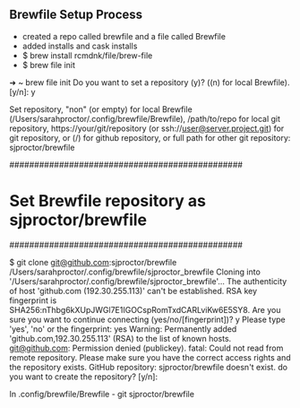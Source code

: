 ## Brewfile Setup Process

- created a repo called brewfile and a file called Brewfile
- added installs and cask installs
- $ brew install rcmdnk/file/brew-file
- $ brew file init


➜  ~ brew file init
Do you want to set a repository (y)? ((n) for local Brewfile). [y/n]: y

Set repository,
"non" (or empty) for local Brewfile (/Users/sarahproctor/.config/brewfile/Brewfile),
/path/to/repo for local git repository,
https://your/git/repository (or ssh://user@server.project.git) for git repository,
or (<user>/)<repo> for github repository,
or full path for other git repository: sjproctor/brewfile

###############################################
# Set Brewfile repository as sjproctor/brewfile
###############################################

$ git clone git@github.com:sjproctor/brewfile /Users/sarahproctor/.config/brewfile/sjproctor_brewfile
Cloning into '/Users/sarahproctor/.config/brewfile/sjproctor_brewfile'...
The authenticity of host 'github.com (192.30.255.113)' can't be established.
RSA key fingerprint is SHA256:nThbg6kXUpJWGl7E1IGOCspRomTxdCARLviKw6E5SY8.
Are you sure you want to continue connecting (yes/no/[fingerprint])? y
Please type 'yes', 'no' or the fingerprint: yes
Warning: Permanently added 'github.com,192.30.255.113' (RSA) to the list of known hosts.
git@github.com: Permission denied (publickey).
fatal: Could not read from remote repository.
Please make sure you have the correct access rights
and the repository exists.
GitHub repository: sjproctor/brewfile doesn't exist.
do you want to create the repository? [y/n]:   


In .config/brewfile/Brewfile   -   git sjproctor/brewfile
